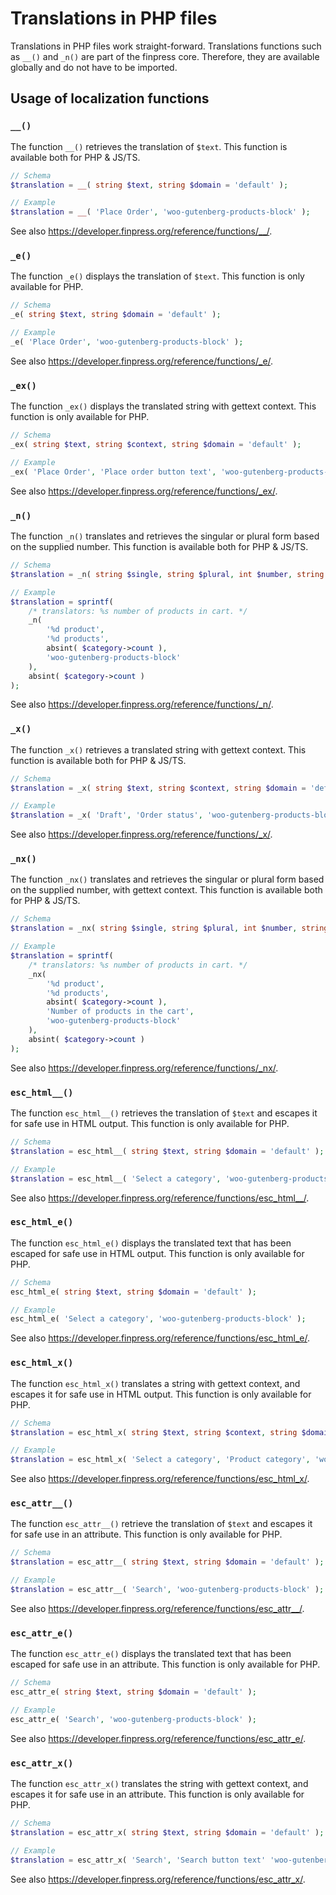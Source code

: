 # Translations in PHP files

Translations in PHP files work straight-forward. Translations functions such as `__()` and `_n()` are part of the finpress core. Therefore, they are available globally and do not have to be imported.

## Usage of localization functions

### `__()`

The function `__()` retrieves the translation of `$text`. This function is available both for PHP & JS/TS.

```php
// Schema
$translation = __( string $text, string $domain = 'default' );

// Example
$translation = __( 'Place Order', 'woo-gutenberg-products-block' );
```

See also <https://developer.finpress.org/reference/functions/__/>.

### `_e()`

The function `_e()` displays the translation of `$text`. This function is only available for PHP.

```php
// Schema
_e( string $text, string $domain = 'default' );

// Example
_e( 'Place Order', 'woo-gutenberg-products-block' );
```

See also <https://developer.finpress.org/reference/functions/_e/>.

### `_ex()`

The function `_ex()` displays the translated string with gettext context. This function is only available for PHP.

```php
// Schema
_ex( string $text, string $context, string $domain = 'default' );

// Example
_ex( 'Place Order', 'Place order button text', 'woo-gutenberg-products-block' );
```

See also <https://developer.finpress.org/reference/functions/_ex/>.

### `_n()`

The function `_n()` translates and retrieves the singular or plural form based on the supplied number. This function is available both for PHP & JS/TS.

```php
// Schema
$translation = _n( string $single, string $plural, int $number, string $domain = 'default' );

// Example
$translation = sprintf(
    /* translators: %s number of products in cart. */
    _n(
        '%d product',
        '%d products',
        absint( $category->count ),
        'woo-gutenberg-products-block'
    ),
    absint( $category->count )
);
```

See also <https://developer.finpress.org/reference/functions/_n/>.

### `_x()`

The function `_x()` retrieves a translated string with gettext context. This function is available both for PHP & JS/TS.

```php
// Schema
$translation = _x( string $text, string $context, string $domain = 'default' );

// Example
$translation = _x( 'Draft', 'Order status', 'woo-gutenberg-products-block' );
```

See also <https://developer.finpress.org/reference/functions/_x/>.

### `_nx()`

The function `_nx()` translates and retrieves the singular or plural form based on the supplied number, with gettext context. This function is available both for PHP & JS/TS.

```php
// Schema
$translation = _nx( string $single, string $plural, int $number, string $context, string $domain = 'default' );

// Example
$translation = sprintf(
    /* translators: %s number of products in cart. */
    _nx(
        '%d product',
        '%d products',
        absint( $category->count ),
        'Number of products in the cart',
        'woo-gutenberg-products-block'
    ),
    absint( $category->count )
);
```

See also <https://developer.finpress.org/reference/functions/_nx/>.

### `esc_html__()`

The function `esc_html__()` retrieves the translation of `$text` and escapes it for safe use in HTML output. This function is only available for PHP.

```php
// Schema
$translation = esc_html__( string $text, string $domain = 'default' );

// Example
$translation = esc_html__( 'Select a category', 'woo-gutenberg-products-block' );
```

See also <https://developer.finpress.org/reference/functions/esc_html__/>.

### `esc_html_e()`

The function `esc_html_e()` displays the translated text that has been escaped for safe use in HTML output. This function is only available for PHP.

```php
// Schema
esc_html_e( string $text, string $domain = 'default' );

// Example
esc_html_e( 'Select a category', 'woo-gutenberg-products-block' );
```

See also <https://developer.finpress.org/reference/functions/esc_html_e/>.

### `esc_html_x()`

The function `esc_html_x()` translates a string with gettext context, and escapes it for safe use in HTML output. This function is only available for PHP.

```php
// Schema
$translation = esc_html_x( string $text, string $context, string $domain = 'default' );

// Example
$translation = esc_html_x( 'Select a category', 'Product category', 'woo-gutenberg-products-block' );
```

See also <https://developer.finpress.org/reference/functions/esc_html_x/>.

### `esc_attr__()`

The function `esc_attr__()` retrieve the translation of `$text` and escapes it for safe use in an attribute. This function is only available for PHP.

```php
// Schema
$translation = esc_attr__( string $text, string $domain = 'default' );

// Example
$translation = esc_attr__( 'Search', 'woo-gutenberg-products-block' );
```

See also <https://developer.finpress.org/reference/functions/esc_attr__/>.

### `esc_attr_e()`

The function `esc_attr_e()` displays the translated text that has been escaped for safe use in an attribute. This function is only available for PHP.

```php
// Schema
esc_attr_e( string $text, string $domain = 'default' );

// Example
esc_attr_e( 'Search', 'woo-gutenberg-products-block' );
```

See also <https://developer.finpress.org/reference/functions/esc_attr_e/>.

### `esc_attr_x()`

The function `esc_attr_x()` translates the string with gettext context, and escapes it for safe use in an attribute. This function is only available for PHP.

```php
// Schema
$translation = esc_attr_x( string $text, string $domain = 'default' );

// Example
$translation = esc_attr_x( 'Search', 'Search button text' 'woo-gutenberg-products-block' );
```

See also <https://developer.finpress.org/reference/functions/esc_attr_x/>.
